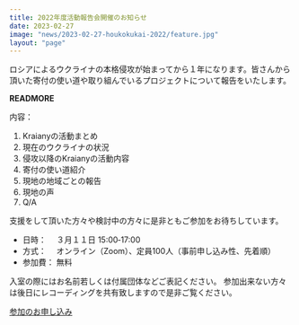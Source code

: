 ```yaml
---
title: 2022年度活動報告会開催のお知らせ
date: 2023-02-27
image: "news/2023-02-27-houkokukai-2022/feature.jpg"
layout: "page"
---
```


ロシアによるウクライナの本格侵攻が始まってから１年になります。皆さんから頂いた寄付の使い道や取り組んでいるプロジェクトについて報告をいたします。

__READMORE__


内容：

1. Kraianyの活動まとめ
2. 現在のウクライナの状況
3. 侵攻以降のKraianyの活動内容
4. 寄付の使い道紹介
5. 現地の地域ごとの報告
6. 現地の声
7. Q/A


支援をして頂いた方々や検討中の方々に是非ともご参加をお待ちしています。

* 日時：　 ３月１１日 15:00‐17:00
* 方式：　 オンライン（Zoom）、定員100人（事前申し込み性、先着順）
* 参加費： 無料



入室の際にはお名前若しくは付属団体などご表記ください。
参加出来ない方々は後日にレコーディングを共有致しますので是非ご覧ください。

<a href="https://forms.gle/qrQTVAbdw656Srpj7" target=_blank class="btn btn-primary">参加のお申し込み</a>
